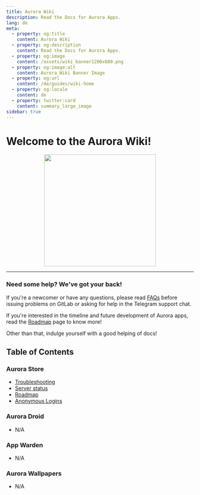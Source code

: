 ```yaml
---
title: Aurora Wiki
description: Read the Docs for Aurora Apps.
lang: de
meta:
  - property: og:title
    content: Aurora Wiki
  - property: og:description
    content: Read the Docs for Aurora Apps.
  - property: og:image
    content: /assets/wiki_banner1200x680.png
  - property: og:image:alt
    content: Aurora Wiki Banner Image
  - property: og:url
    content: /de/guides/wiki-home
  - property: og:locale
    content: de
  - property: twitter:card
    content: summary_large_image
sidebar: true
---
```


# Welcome to the Aurora Wiki!

<p align="center">
  <img src="/icons/aurora_wiki.png" width="300px">
</p>

---

### Need some help? We've got your back!

If you're a newcomer or have any questions, please read [FAQs](/de/faq/) before issuing problems on GitLab or asking for help in the Telegram support chat.

If you're interested in the timeline and future development of Aurora apps, read the [Roadmap](/de/guides/roadmap/) page to know more!

Other than that, indulge yourself with a good helping of docs!

## Table of Contents

### Aurora Store

-   [Troubleshooting](/de/guides/troubleshooting/)
-   [Server status](/de/guides/server-status/)
-   [Roadmap](/de/guides/roadmap/)
-   [Anonymous Logins](/de/guides/anonymous-logins/)

### Aurora Droid

-   N/A

### App Warden

-   N/A

### Aurora Wallpapers

-   N/A
